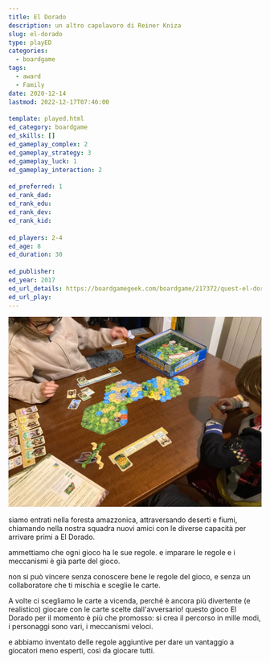 ```yaml
---
title: El Dorado
description: un altro capolavoro di Reiner Kniza
slug: el-dorado
type: playED
categories:
  - boardgame
tags:
  - award
  - Family
date: 2020-12-14
lastmod: 2022-12-17T07:46:00

template: played.html
ed_category: boardgame
ed_skills: []
ed_gameplay_complex: 2
ed_gameplay_strategy: 3
ed_gameplay_luck: 1
ed_gameplay_interaction: 2

ed_preferred: 1
ed_rank_dad:
ed_rank_edu: 
ed_rank_dev: 
ed_rank_kid: 

ed_players: 2-4
ed_age: 8
ed_duration: 30

ed_publisher: 
ed_year: 2017
ed_url_details: https://boardgamegeek.com/boardgame/217372/quest-el-dorado
ed_url_play: 
---
```


![](../../assets/img/played/boardgame/el-dorado.webp)

siamo entrati nella foresta amazzonica, attraversando deserti e fiumi, chiamando nella nostra squadra nuovi amici con le diverse capacità per arrivare primi a El Dorado.

ammettiamo che ogni gioco ha le sue regole. e imparare le regole e i meccanismi è già parte del gioco.

non si può vincere senza conoscere bene le regole del gioco, e senza un collaboratore che ti mischia e sceglie le carte.

A volte ci scegliamo le carte a vicenda, perché è ancora più divertente
 (e realistico) giocare con le carte scelte dall'avversario!
questo gioco El Dorado per il momento è più che promosso: si crea il percorso in mille modi, i personaggi sono vari, i meccanismi veloci.

e abbiamo inventato delle regole aggiuntive per dare un vantaggio a giocatori meno esperti, così da giocare tutti.
